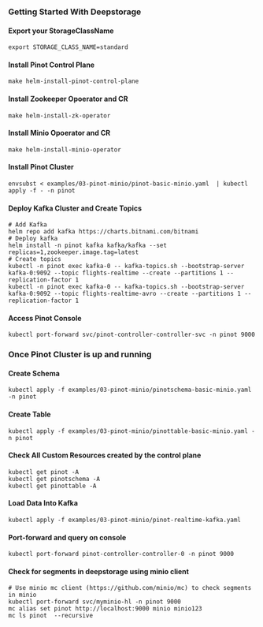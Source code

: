 ### Getting Started With Deepstorage

#### Export your StorageClassName 
```
export STORAGE_CLASS_NAME=standard
```

#### Install Pinot Control Plane
```
make helm-install-pinot-control-plane
```

#### Install Zookeeper Opoerator and CR
```
make helm-install-zk-operator
```

#### Install Minio Opoerator and CR
```
make helm-install-minio-operator
```

#### Install Pinot Cluster
```
envsubst < examples/03-pinot-minio/pinot-basic-minio.yaml  | kubectl apply -f - -n pinot
```

#### Deploy Kafka Cluster and Create Topics
```
# Add Kafka
helm repo add kafka https://charts.bitnami.com/bitnami
# Deploy kafka
helm install -n pinot kafka kafka/kafka --set replicas=1,zookeeper.image.tag=latest
# Create topics
kubectl -n pinot exec kafka-0 -- kafka-topics.sh --bootstrap-server kafka-0:9092 --topic flights-realtime --create --partitions 1 --replication-factor 1
kubectl -n pinot exec kafka-0 -- kafka-topics.sh --bootstrap-server kafka-0:9092 --topic flights-realtime-avro --create --partitions 1 --replication-factor 1
```

#### Access Pinot Console

```
kubectl port-forward svc/pinot-controller-controller-svc -n pinot 9000
```

### Once Pinot Cluster is up and running

#### Create Schema
```
kubectl apply -f examples/03-pinot-minio/pinotschema-basic-minio.yaml -n pinot
```

#### Create Table
```
kubectl apply -f examples/03-pinot-minio/pinottable-basic-minio.yaml -n pinot
```

#### Check All Custom Resources created by the control plane
```
kubectl get pinot -A
kubectl get pinotschema -A
kubectl get pinottable -A
```

#### Load Data Into Kafka
```
kubectl apply -f examples/03-pinot-minio/pinot-realtime-kafka.yaml
```

#### Port-forward and query on console
```
kubectl port-forward pinot-controller-controller-0 -n pinot 9000
```

#### Check for segments in deepstorage using minio client
```
# Use minio mc client (https://github.com/minio/mc) to check segments in minio
kubectl port-forward svc/myminio-hl -n pinot 9000
mc alias set pinot http://localhost:9000 minio minio123 
mc ls pinot  --recursive
```
